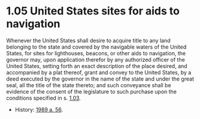 1.05 United States sites for aids to navigation
===============================================

Whenever the United States shall desire to acquire title to any land belonging to the state and covered by the navigable waters of the United States, for sites for lighthouses, beacons, or other aids to navigation, the governor may, upon application therefor by any authorized officer of the United States, setting forth an exact description of the place desired, and accompanied by a plat thereof, grant and convey to the United States, by a deed executed by the governor in the name of the state and under the great seal, all the title of the state thereto; and such conveyance shall be evidence of the consent of the legislature to such purchase upon the conditions specified in s. [1.03]().
+ History: [1989 a. 56](http://docs.legis.wisconsin.gov/document/acts/1989/56).
